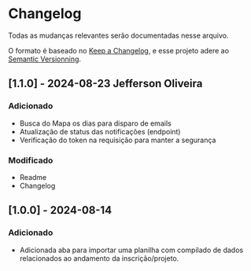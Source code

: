 # Changelog
Todas as mudanças relevantes serão documentadas nesse arquivo.

O formato é baseado no [Keep a Changelog](https://keepachangelog.com/pt-BR/1.1.0), e esse projeto adere ao [Semantic Versionning](https://semver.org/spec/v2.0.0.html).

## [1.1.0] - 2024-08-23 Jefferson Oliveira
### Adicionado
- Busca do Mapa os dias para disparo de emails
- Atualização de status das notificações (endpoint)
- Verificação do token na requisição para manter a segurança

### Modificado
- Readme
- Changelog

## [1.0.0] - 2024-08-14
### Adicionado
- Adicionada aba para importar uma planilha com compilado de dados relacionados ao andamento da inscrição/projeto.
